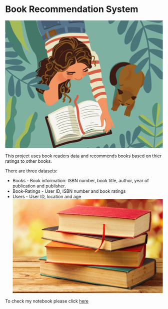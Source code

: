 # Book Recommendation System

![Book recommendation](https://github.com/kaushalneha30/Python-Machine-Learning-Projects/blob/main/Book%20Recommendation/Screen-Shot-2020-07-10-at-10.24.04-AM.png)

This project uses book readers data and recommends books based on thier ratings to other books.

There are three datasets:

 - Books - Book information: ISBN number, book title, author, year of publication and publisher.
 - Book-Ratings - User ID, ISBN number and book ratings
 - Users - User ID, location and age
 ![Books](https://github.com/kaushalneha30/Python-Machine-Learning-Projects/blob/main/Book%20Recommendation/wp2297919.jpg)

To check my notebook please click [here](https://github.com/kaushalneha30/Python-Machine-Learning-Projects/blob/main/Book%20Recommendation/Book_Recommendation%20.ipynb)
